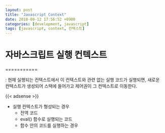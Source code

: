 ```yaml
---
layout: post
title: "Javascript Context"
date: 2018-09-12 17:56:52 +0900
categories: [development, javascript]
tags: [javascript, context, 컨텍스트]
---
```


# 자바스크립트 실행 컨텍스트
===========

: 현재 실행되는 컨텍스트에서 이 컨텍스트와 관련 없는 실행 코드가 실행되면, 새로운 컨텍스트가 생성되어 스택에 들어가고 제어권이 그 컨텍스트로 이동한다. 

{{< adsense >}}
- 실행 컨텍스트가 형성되는 경우
    - 전역 코드
    - eval() 함수로 실행되는 코드
    - 함수 안의 코드를 실행하는 경우
